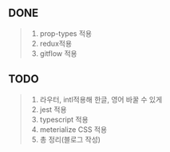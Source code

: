 DONE
----

> 1. prop-types 적용
> 2. redux적용
> 3. gitflow 적용

TODO
----

> 1.  라우터, intl적용해 한글, 영어 바꿀 수 있게
> 2.  jest 적용
> 3. typescript 적용
> 4. meterialize CSS 적용
> 5. 총 정리(블로그 작성)
